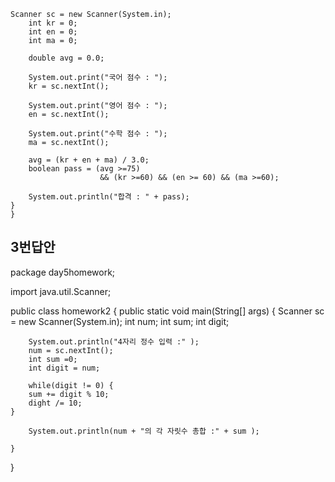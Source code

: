 

	Scanner sc = new Scanner(System.in);
		int kr = 0;
	    int en = 0;
	    int ma = 0;
	
	    double avg = 0.0;
	
	    System.out.print("국어 점수 : ");
	    kr = sc.nextInt();
	
	    System.out.print("영어 점수 : ");
	    en = sc.nextInt();
	
	    System.out.print("수학 점수 : ");
	    ma = sc.nextInt();
	
	    avg = (kr + en + ma) / 3.0;
	    boolean pass = (avg >=75)
	    				&& (kr >=60) && (en >= 60) && (ma >=60);
	    				
	    System.out.println("합격 : " + pass);
	}
	}	

## 3번답안

package day5homework;

import java.util.Scanner;

public class homework2 {
	public static void main(String[] args) {
		Scanner sc = new Scanner(System.in);
		int num;
		int sum;
		int digit;
		

		System.out.println("4자리 정수 입력 :" );
		num = sc.nextInt();
		int sum =0;
		int digit = num;
		
		while(digit != 0) {
		sum += digit % 10;
		dight /= 10;
	}
	
		System.out.println(num + "의 각 자릿수 총합 :" + sum );
		
	}

}
